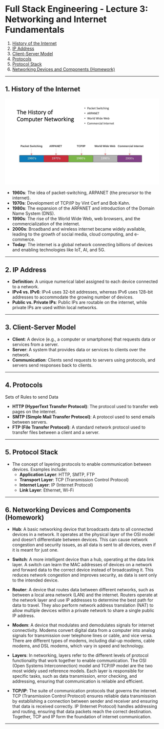 # Full Stack Engineering - Lecture 3: Networking and Internet Fundamentals

1. [History of the Internet](#history-of-the-internet)
2. [IP Address](#ip-address)
3. [Client-Server Model](#client-server-model)
4. [Protocols](#protocols)
5. [Protocol Stack](#protocol-stack)
6. [Networking Devices and Components (Homework)](#networking-devices-and-components-homework)

---

## 1. **History of the Internet**  
![](/images/hisofnetworking.jpg)
   - **1960s**: The idea of packet-switching, ARPANET (the precursor to the internet).
   - **1970s**: Development of TCP/IP by Vint Cerf and Bob Kahn.
   - **1980s**: The expansion of the ARPANET and introduction of the Domain Name System (DNS).
   - **1990s**: The rise of the World Wide Web, web browsers, and the commercialization of the internet.
   - **2000s**: Broadband and wireless internet became widely available, leading to the growth of social media, cloud computing, and e-commerce.
   - **Today**: The internet is a global network connecting billions of devices and enabling technologies like IoT, AI, and 5G.

---

## 2. **IP Address**  
   - **Definition**: A unique numerical label assigned to each device connected to a network.
   - **IPv4 vs. IPv6**: IPv4 uses 32-bit addresses, whereas IPv6 uses 128-bit addresses to accommodate the growing number of devices.
   - **Public vs. Private IPs**: Public IPs are routable on the internet, while private IPs are used within local networks.

---

## 3. **Client-Server Model**  
   - **Client**: A device (e.g., a computer or smartphone) that requests data or services from a server.
   - **Server**: A system that provides data or services to clients over the network.
   - **Communication**: Clients send requests to servers using protocols, and servers send responses back to clients.

---

## 4. **Protocols**  
Sets of Rules to send Data
   - **HTTP (HyperText Transfer Protocol)**: The protocol used to transfer web pages on the internet.
   - **SMTP (Simple Mail Transfer Protocol)**: A protocol used to send emails between servers.
   - **FTP (File Transfer Protocol)**: A standard network protocol used to transfer files between a client and a server.

---

## 5. **Protocol Stack**  
   - The concept of layering protocols to enable communication between devices. Examples include:
     - **Application Layer**: HTTP, SMTP, FTP
     - **Transport Layer**: TCP (Transmission Control Protocol)
     - **Internet Layer**: IP (Internet Protocol)
     - **Link Layer**: Ethernet, Wi-Fi

---

## 6. **Networking Devices and Components (Homework)**

   - **Hub**: A basic networking device that broadcasts data to all connected devices in a network. It operates at the physical layer of the OSI model and doesn’t differentiate between devices. This can cause network congestion and security issues, as all data is sent to all devices, even if it is meant for just one.

   - **Switch**: A more intelligent device than a hub, operating at the data link layer. A switch can learn the MAC addresses of devices on a network and forward data to the correct device instead of broadcasting it. This reduces network congestion and improves security, as data is sent only to the intended device.

   - **Router**: A device that routes data between different networks, such as between a local area network (LAN) and the internet. Routers operate at the network layer and use IP addresses to determine the best path for data to travel. They also perform network address translation (NAT) to allow multiple devices within a private network to share a single public IP address.

   - **Modem**: A device that modulates and demodulates signals for internet connectivity. Modems convert digital data from a computer into analog signals for transmission over telephone lines or cable, and vice versa. There are different types of modems, including dial-up modems, cable modems, and DSL modems, which vary in speed and technology.

   - **Layers**: In networking, layers refer to the different levels of protocol functionality that work together to enable communication. The OSI (Open Systems Interconnection) model and TCP/IP model are the two most widely used reference models. Each layer is responsible for specific tasks, such as data transmission, error checking, and addressing, ensuring that communication is reliable and efficient.

   - **TCP/IP**: The suite of communication protocols that governs the internet. TCP (Transmission Control Protocol) ensures reliable data transmission by establishing a connection between sender and receiver and ensuring that data is received correctly. IP (Internet Protocol) handles addressing and routing, ensuring that data packets reach the correct destination. Together, TCP and IP form the foundation of internet communication.

---
